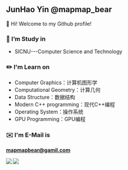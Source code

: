 ## JunHao Yin @mapmap_bear
👋 Hi! Welcome to my Github profile!


### 🔭 I’m Study in 
- SICNU---Computer Science and Technology

### ✏️ I'm Learn on
- Computer Graphics：计算机图形学
- Computational Geometry：计算几何
- Data Structure：数据结构
- Modern C++ programming：现代C++编程
- Operating System：操作系统
- GPU Programming：GPU编程


### ✉️ I'm E-Mail is

 **mapmapbear@gamil.com**

<a href="https://github.com/anuraghazra/github-readme-stats">
  <img align="left" src="https://github-readme-stats.vercel.app/api?username=mapmapbear&count_private=true&show_icons=true" />
  <img align="left" src="https://github-readme-stats.vercel.app/api/top-langs/?username=mapmapbear&hide=html"/>
</a>
                                                                                                                                  


